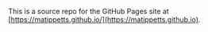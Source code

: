 This is a source repo for the GitHub Pages site at [https://matippetts.github.io/](https://matippetts.github.io).
